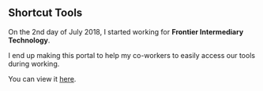 ## Shortcut Tools

On the 2nd day of July 2018, I started working for **Frontier Intermediary Technology**.

I end up making this portal to help my co-workers to easily access our tools during working.

You can view it [here](https://msforbes09.github.io/).
